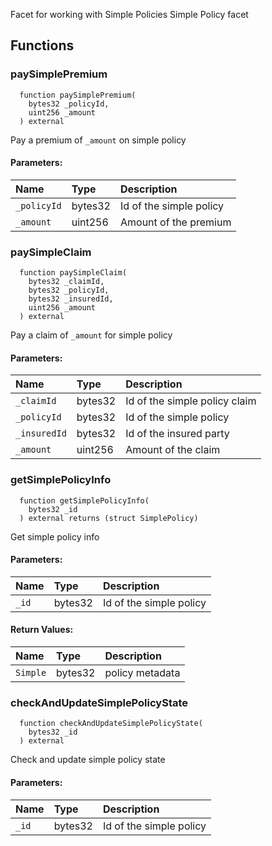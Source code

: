 Facet for working with Simple Policies
Simple Policy facet
## Functions
### paySimplePremium
```solidity
  function paySimplePremium(
    bytes32 _policyId,
    uint256 _amount
  ) external
```
Pay a premium of `_amount` on simple policy
#### Parameters:
| Name | Type | Description                                                          |
| :--- | :--- | :------------------------------------------------------------------- |
|`_policyId` | bytes32 | Id of the simple policy
|`_amount` | uint256 | Amount of the premium
### paySimpleClaim
```solidity
  function paySimpleClaim(
    bytes32 _claimId,
    bytes32 _policyId,
    bytes32 _insuredId,
    uint256 _amount
  ) external
```
Pay a claim of `_amount` for simple policy
#### Parameters:
| Name | Type | Description                                                          |
| :--- | :--- | :------------------------------------------------------------------- |
|`_claimId` | bytes32 | Id of the simple policy claim
|`_policyId` | bytes32 | Id of the simple policy
|`_insuredId` | bytes32 | Id of the insured party
|`_amount` | uint256 | Amount of the claim
### getSimplePolicyInfo
```solidity
  function getSimplePolicyInfo(
    bytes32 _id
  ) external returns (struct SimplePolicy)
```
Get simple policy info
#### Parameters:
| Name | Type | Description                                                          |
| :--- | :--- | :------------------------------------------------------------------- |
|`_id` | bytes32 | Id of the simple policy
#### Return Values:
| Name                           | Type          | Description                                                                  |
| :----------------------------- | :------------ | :--------------------------------------------------------------------------- |
|`Simple`| bytes32 | policy metadata
### checkAndUpdateSimplePolicyState
```solidity
  function checkAndUpdateSimplePolicyState(
    bytes32 _id
  ) external
```
Check and update simple policy state
#### Parameters:
| Name | Type | Description                                                          |
| :--- | :--- | :------------------------------------------------------------------- |
|`_id` | bytes32 | Id of the simple policy

